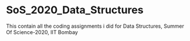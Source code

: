 # SoS_2020_Data_Structures
This contain all the coding assignments i did for Data Structures, Summer Of Science-2020, IIT Bombay

